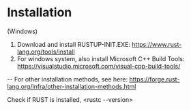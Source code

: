 # Installation
(Windows)
1. Download and install RUSTUP-INIT.EXE: https://www.rust-lang.org/tools/install
2. For windows system, also install Microsoft C++ Build Tools: https://visualstudio.microsoft.com/visual-cpp-build-tools/

-- For other installation methods, see here: https://forge.rust-lang.org/infra/other-installation-methods.html

Check if RUST is installed, <rustc --version>
